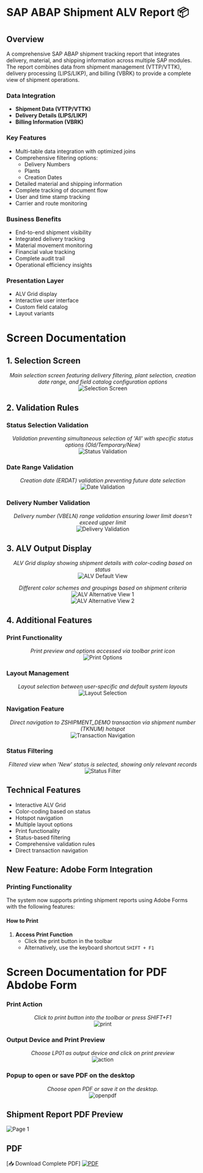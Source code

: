 # SAP ABAP Shipment ALV Report 📦

## Overview
A comprehensive SAP ABAP shipment tracking report that integrates delivery, material, and shipping information across multiple SAP modules. The report combines data from shipment management (VTTP/VTTK), delivery processing (LIPS/LIKP), and billing (VBRK) to provide a complete view of shipment operations.

### Data Integration
- **Shipment Data (VTTP/VTTK)**
- **Delivery Details (LIPS/LIKP)**
- **Billing Information (VBRK)**

### Key Features
- Multi-table data integration with optimized joins
- Comprehensive filtering options:
  - Delivery Numbers
  - Plants
  - Creation Dates
- Detailed material and shipping information
- Complete tracking of document flow
- User and time stamp tracking
- Carrier and route monitoring

### Business Benefits
- End-to-end shipment visibility
- Integrated delivery tracking
- Material movement monitoring
- Financial value tracking
- Complete audit trail
- Operational efficiency insights

### Presentation Layer
- ALV Grid display
- Interactive user interface
- Custom field catalog
- Layout variants

# Screen Documentation

## 1. Selection Screen
<p align="center">
  <em>Main selection screen featuring delivery filtering, plant selection, creation date range, and field catalog configuration options</em>
  <br>
  <img src="Shipment/screens/1.png" alt="Selection Screen">
</p>

## 2. Validation Rules

### Status Selection Validation
<p align="center">
  <em>Validation preventing simultaneous selection of 'All' with specific status options (Old/Temporary/New)</em>
  <br>
  <img src="Shipment/screens/2.png" alt="Status Validation">
</p>

### Date Range Validation
<p align="center">
  <em>Creation date (ERDAT) validation preventing future date selection</em>
  <br>
  <img src="Shipment/screens/3.png" alt="Date Validation">
</p>

### Delivery Number Validation
<p align="center">
  <em>Delivery number (VBELN) range validation ensuring lower limit doesn't exceed upper limit</em>
  <br>
  <img src="Shipment/screens/4.png" alt="Delivery Validation">
</p>

## 3. ALV Output Display

<p align="center">
  <em>ALV Grid display showing shipment details with color-coding based on status</em>
  <br>
  <img src="Shipment/screens/5.png" alt="ALV Default View">
</p>

<p align="center">
  <em>Different color schemes and groupings based on shipment criteria</em>
  <br>
  <img src="Shipment/screens/8.png" alt="ALV Alternative View 1">
  <br>
  <img src="Shipment/screens/9.png" alt="ALV Alternative View 2">
</p>

## 4. Additional Features

### Print Functionality
<p align="center">
  <em>Print preview and options accessed via toolbar print icon</em>
  <br>
  <img src="Shipment/screens/6.png" alt="Print Options">
</p>

### Layout Management
<p align="center">
  <em>Layout selection between user-specific and default system layouts</em>
  <br>
  <img src="Shipment/screens/7.png" alt="Layout Selection">
</p>

### Navigation Feature
<p align="center">
  <em>Direct navigation to ZSHIPMENT_DEMO transaction via shipment number (TKNUM) hotspot</em>
  <br>
  <img src="Shipment/screens/10.png" alt="Transaction Navigation">
</p>

### Status Filtering
<p align="center">
  <em>Filtered view when 'New' status is selected, showing only relevant records</em>
  <br>
  <img src="Shipment/screens/11.png" alt="Status Filter">
</p>

## Technical Features
- Interactive ALV Grid
- Color-coding based on status
- Hotspot navigation
- Multiple layout options
- Print functionality
- Status-based filtering
- Comprehensive validation rules
- Direct transaction navigation

## New Feature: Adobe Form Integration

### Printing Functionality
The system now supports printing shipment reports using Adobe Forms with the following features:

#### How to Print
1. **Access Print Function**
   - Click the print button in the toolbar
   - Alternatively, use the keyboard shortcut `SHIFT + F1`

# Screen Documentation for PDF Abdobe Form  

### Print Action
<p align="center">
  <em>Click to print button into the toolbar or press SHIFT+F1</em>
  <br>
  <img src="Shipment/screens/print.png" alt="print">
</p>

### Output Device and Print Preview
<p align="center">
  <em>Choose LP01 as output device and click on print preview</em>
  <br>
  <img src="Shipment/screens/action.png" alt="action">
</p>

### Popup to open or save PDF on the desktop
<p align="center">
  <em>Choose open PDF or save it on the desktop.</em>
  <br>
  <img src="Shipment/screens/openpdf.png" alt="openpdf">
</p>

## Shipment Report PDF Preview
![Page 1](Shipment/screens/page1.png)

## PDF
[📥 Download Complete PDF] 
[![PDF](https://img.shields.io/badge/Download-PDF-red.svg)](Shipment/adf.pdf)
